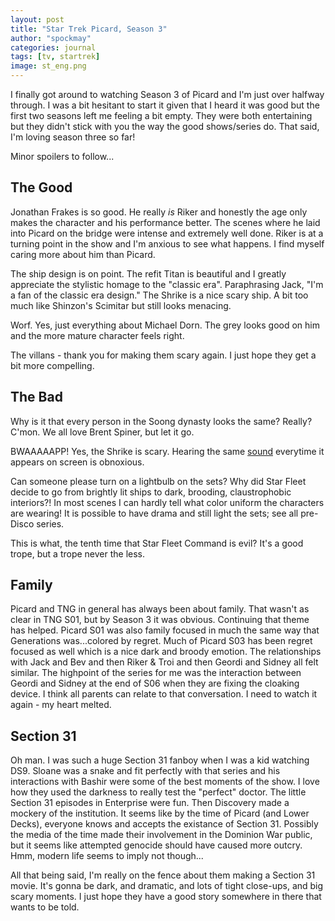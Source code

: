 ```yaml
---
layout: post
title: "Star Trek Picard, Season 3"
author: "spockmay"
categories: journal
tags: [tv, startrek]
image: st_eng.png
---
```


I finally got around to watching Season 3 of Picard and I'm just over halfway through. I was a bit hesitant to start it given that I heard it was good but the first two seasons left me feeling a bit empty. They were both entertaining but they didn't stick with you the way the good shows/series do. That said, I'm loving season three so far!

Minor spoilers to follow...

## The Good
Jonathan Frakes is so good. He really _is_ Riker and honestly the age only makes the character and his performance better. The scenes where he laid into Picard on the bridge were intense and extremely well done. Riker is at a turning point in the show and I'm anxious to see what happens. I find myself caring more about him than Picard.

The ship design is on point. The refit Titan is beautiful and I greatly appreciate the stylistic homage to the "classic era". Paraphrasing Jack, "I'm a fan of the classic era design." The Shrike is a nice scary ship. A bit too much like Shinzon's Scimitar but still looks menacing.

Worf. Yes, just everything about Michael Dorn. The grey looks good on him and the more mature character feels right.

The villans - thank you for making them scary again. I just hope they get a bit more compelling.

## The Bad
Why is it that every person in the Soong dynasty looks the same? Really? C'mon. We all love Brent Spiner, but let it go.

BWAAAAAPP! Yes, the Shrike is scary. Hearing the same [sound](https://inception.davepedu.com/) everytime it appears on screen is obnoxious.

Can someone please turn on a lightbulb on the sets? Why did Star Fleet decide to go from brightly lit ships to dark, brooding, claustrophobic interiors?! In most scenes I can hardly tell what color uniform the characters are wearing! It is possible to have drama and still light the sets; see all pre-Disco series.

This is what, the tenth time that Star Fleet Command is evil? It's a good trope, but a trope never the less.

## Family
Picard and TNG in general has always been about family. That wasn't as clear in TNG S01, but by Season 3 it was obvious. Continuing that theme has helped. Picard S01 was also family focused in much the same way that Generations was...colored by regret. Much of Picard S03 has been regret focused as well which is a nice dark and broody emotion. The relationships with Jack and Bev and then Riker & Troi and then Geordi and Sidney all felt similar. The highpoint of the series for me was the interaction between Geordi and Sidney at the end of S06 when they are fixing the cloaking device. I think all parents can relate to that conversation. I need to watch it again - my heart melted.

## Section 31
Oh man. I was such a huge Section 31 fanboy when I was a kid watching DS9. Sloane was a snake and fit perfectly with that series and his interactions with Bashir were some of the best moments of the show. I love how they used the darkness to really test the "perfect" doctor. The little Section 31 episodes in Enterprise were fun. Then Discovery made a mockery of the institution. It seems like by the time of Picard (and Lower Decks), everyone knows and accepts the existance of Section 31. Possibly the media of the time made their involvement in the Dominion War public, but it seems like attempted genocide should have caused more outcry. Hmm, modern life seems to imply not though...

All that being said, I'm really on the fence about them making a Section 31 movie. It's gonna be dark, and dramatic, and lots of tight close-ups, and big scary moments. I just hope they have a good story somewhere in there that wants to be told.
